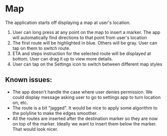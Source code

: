 # Map
The application starts off displaying a map at user's location.

1. User can long press at any point on the map to insert a marker. The app will automatically find directions to that point from user's location
3. The first route will be highlighted in blue. Others will be gray. User can tap on them to switch route.
4. ETA and steps instruction for the selected route will be displayed at bottom. User can drag it up to view more details.
5. User can tap on the Settings icon to switch between different map styles

## Known issues:

- The app doesn't handle the case where user denies permission. We could display message asking user to go to settings app to turn location on, etc.
- The route is a bit "jagged". It would be nice to apply some algorithm to the polyline to make the edges smoother.
- All the routes are inserted after the destination marker so they are now on top of the marker. Ideally we want to insert them below the marker. That would look nicer.

